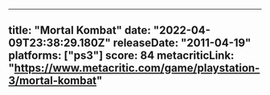 
---
title: "Mortal Kombat"
date: "2022-04-09T23:38:29.180Z"
releaseDate: "2011-04-19"
platforms: ["ps3"]
score: 84
metacriticLink: "https://www.metacritic.com/game/playstation-3/mortal-kombat"
---
